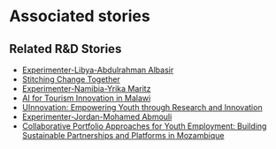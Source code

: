 # Associated stories

<!-- !!DO NOT REMOVE!! start autogenerated hyperlinks -->
## Related R&D Stories
- [Experimenter-Libya-Abdulrahman Albasir](/stories/?doc=Experimenters_LBY)
- [Stitching Change Together](/stories/?doc=Explorers_PRY)
- [Experimenter-Namibia-Yrika Maritz](/stories/?doc=Experimenters_NAM)
- [AI for Tourism Innovation in Malawi](/stories/?doc=Explorers_MWI)
- [UInnovation: Empowering Youth through Research and Innovation](/stories/?doc=Explorers_TGO)
- [Experimenter-Jordan-Mohamed Abmouli](/stories/?doc=Experimenters_JOR)
- [Collaborative Portfolio Approaches for Youth Employment: Building Sustainable Partnerships and Platforms in Mozambique](/stories/?doc=Explorers_MOZ)
<!-- !!DO NOT REMOVE!! end autogenerated hyperlinks -->